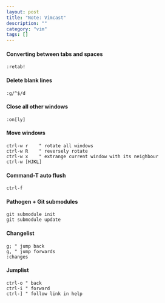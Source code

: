 ```yaml
---
layout: post
title: "Note: Vimcast"
description: ""
category: "vim"
tags: []
---
```


#### Converting between tabs and spaces

    :retab!

#### Delete blank lines

    :g/^$/d

#### Close all other windows

    :on[ly]

#### Move windows

    ctrl-w r    " rotate all windows
    ctrl-w R    " reversely rotate
    ctrl-w x    " extrange current window with its neighbour
    ctrl-w [HJKL]

#### Command-T auto flush

    ctrl-f

#### Pathogen + Git submodules

    git submodule init
    git submodule update

#### Changelist

    g; " jump back
    g, " jump forwards
    :changes

#### Jumplist

    ctrl-o " back
    ctrl-i " forward
    ctrl-] " follow link in help
